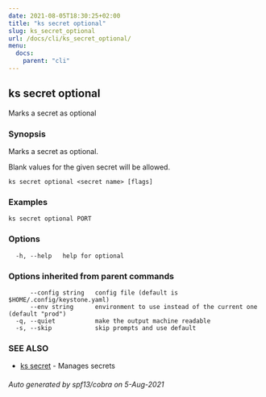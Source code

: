```yaml
---
date: 2021-08-05T18:30:25+02:00
title: "ks secret optional"
slug: ks_secret_optional
url: /docs/cli/ks_secret_optional/
menu:
  docs:
    parent: "cli"
---
```

## ks secret optional

Marks a secret as optional

### Synopsis

Marks a secret as optional.

Blank values for the given secret will be allowed.


```
ks secret optional <secret name> [flags]
```

### Examples

```
ks secret optional PORT
```

### Options

```
  -h, --help   help for optional
```

### Options inherited from parent commands

```
      --config string   config file (default is $HOME/.config/keystone.yaml)
      --env string      environment to use instead of the current one (default "prod")
  -q, --quiet           make the output machine readable
  -s, --skip            skip prompts and use default
```

### SEE ALSO

* [ks secret](/docs/cli/ks_secret/)	 - Manages secrets

###### Auto generated by spf13/cobra on 5-Aug-2021
